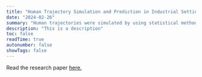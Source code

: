 ```yaml
---
title: "Human Trajectory Simulation and Prediction in Industrial Settings Using Deep Learning [Research]"
date: "2024-02-26"
summary: "Human trajectories were simulated by using statistical methods. Further on, a deep learning method called Long-Short Term Memory Network (LSTM) was used to predict the path of a human walking through a typical factory floor."
description: "This is a description"
toc: false
readTime: true
autonumber: false
showTags: false
---
```


Read the research paper [here.](https://doi.org/10.1109/ICARA60736.2024.10553211)